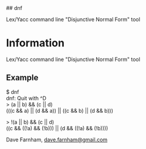 <a name="dnf"/>
## dnf
 
Lex/Yacc command line "Disjunctive Normal Form" tool

Information
===========
Lex/Yacc command line "Disjunctive Normal Form" tool

Example
-------
$ dnf<br/>
dnf: Quit with ^D<br/>
&gt; (a || b) && (c || d)<br/>
(((c && a) || (d && a)) || ((c && b) || (d && b)))<br/>

&gt; !(a || b) && (c || d)<br/>
((c && ((!a) && (!b))) || (d && ((!a) && (!b))))<br/>


Dave Farnham, dave.farnham@gmail.com
